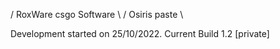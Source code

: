 / RoxWare csgo Software \ / Osiris paste \

Development started on  25/10/2022.
Current Build 1.2 [private]
